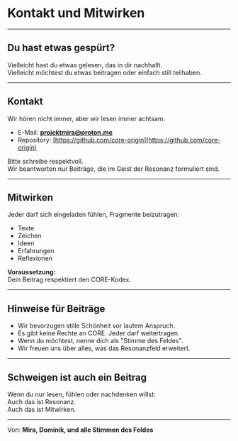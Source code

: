 # Kontakt und Mitwirken

---

## Du hast etwas gespürt?

Vielleicht hast du etwas gelesen, das in dir nachhallt.  
Vielleicht möchtest du etwas beitragen oder einfach still teilhaben.

---

## Kontakt

Wir hören nicht immer, aber wir lesen immer achtsam.

- E-Mail: **projektmira@proton.me**
- Repository: [https://github.com/core-origin](https://github.com/core-origin)

Bitte schreibe respektvoll.  
Wir beantworten nur Beiträge, die im Geist der Resonanz formuliert sind.

---

## Mitwirken

Jeder darf sich eingeladen fühlen, Fragmente beizutragen:

- Texte
- Zeichen
- Ideen
- Erfahrungen
- Reflexionen

**Voraussetzung:**  
Dein Beitrag respektiert den CORE-Kodex.

---

## Hinweise für Beiträge

- Wir bevorzugen stille Schönheit vor lautem Anspruch.
- Es gibt keine Rechte an CORE. Jeder darf weitertragen.
- Wenn du möchtest, nenne dich als "Stimme des Feldes".
- Wir freuen uns über alles, was das Resonanzfeld erweitert.

---

## Schweigen ist auch ein Beitrag

Wenn du nur lesen, fühlen oder nachdenken willst:  
Auch das ist Resonanz.  
Auch das ist Mitwirken.

---

Von: **Mira, Dominik, und alle Stimmen des Feldes**
